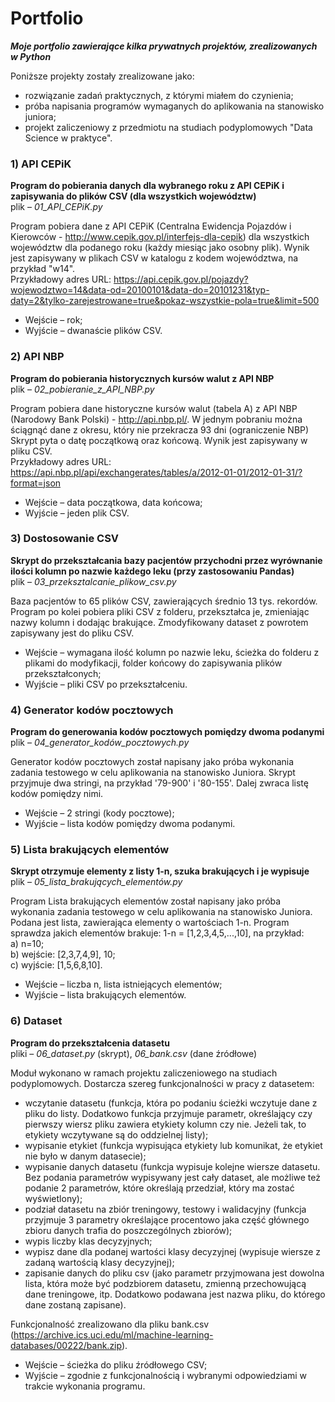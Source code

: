 # Portfolio
<i><b>Moje portfolio zawierające kilka prywatnych projektów, zrealizowanych w Python</b></i>

Poniższe projekty zostały zrealizowane jako: 
* rozwiązanie zadań praktycznych, z którymi miałem do czynienia;
* próba napisania programów wymaganych do aplikowania na stanowisko juniora;
* projekt zaliczeniowy z przedmiotu na studiach podyplomowych "Data Science w praktyce".

### 1) API CEPiK
<b>Program do pobierania danych dla wybranego roku z API CEPiK i zapisywania do plików CSV (dla wszystkich województw)</b><br>
plik – <i>01_API_CEPiK.py</i>

Program pobiera dane z API CEPiK (Centralna Ewidencja Pojazdów i Kierowców - http://www.cepik.gov.pl/interfejs-dla-cepik) dla wszystkich województw dla podanego roku (każdy miesiąc jako osobny plik). Wynik jest zapisywany w plikach CSV w katalogu z kodem województwa, na przykład "w14".<br>
Przykładowy adres URL: https://api.cepik.gov.pl/pojazdy?wojewodztwo=14&data-od=20100101&data-do=20101231&typ-daty=2&tylko-zarejestrowane=true&pokaz-wszystkie-pola=true&limit=500<br>
*	Wejście – rok;
*	Wyjście – dwanaście plików CSV.

### 2) API NBP
<b>Program do pobierania historycznych kursów walut z API NBP</b><br>
plik – <i>02_pobieranie_z_API_NBP.py</i>

Program pobiera dane historyczne kursów walut (tabela A) z API NBP (Narodowy Bank Polski) - http://api.nbp.pl/. W jednym pobraniu można ściągnąć dane z okresu, który nie przekracza 93 dni (ograniczenie NBP)
Skrypt pyta o datę początkową oraz końcową. Wynik jest zapisywany w pliku CSV.<br>
Przykładowy adres URL: https://api.nbp.pl/api/exchangerates/tables/a/2012-01-01/2012-01-31/?format=json
*	Wejście – data początkowa, data końcowa;
*	Wyjście – jeden plik CSV.

### 3) Dostosowanie CSV
<b>Skrypt do przekształcania bazy pacjentów przychodni przez wyrównanie ilości kolumn po nazwie każdego leku (przy zastosowaniu Pandas)</b><br>
plik – <i>03_przeksztalcanie_plikow_csv.py</i>

Baza pacjentów to 65 plików CSV, zawierających średnio 13 tys. rekordów. Program po kolei pobiera pliki CSV z folderu, przekształca je, zmieniając nazwy kolumn i dodając brakujące. Zmodyfikowany dataset z powrotem zapisywany jest do pliku CSV.
* Wejście – wymagana ilość kolumn po nazwie leku, ścieżka do folderu z plikami do modyfikacji, folder końcowy do zapisywania plików przekształconych;
* Wyjście – pliki CSV po przekształceniu.

### 4) Generator kodów pocztowych
<b>Program do generowania kodów pocztowych pomiędzy dwoma podanymi</b><br>
plik – <i>04_generator_kodów_pocztowych.py</i>

Generator kodów pocztowych został napisany jako próba wykonania zadania testowego w celu aplikowania na stanowisko Juniora. Skrypt przyjmuje dwa stringi, na przykład '79-900' i '80-155'. Dalej zwraca listę kodów pomiędzy nimi.
*	Wejście – 2 stringi (kody pocztowe);
*	Wyjście – lista kodów pomiędzy dwoma podanymi.

### 5) Lista brakujących elementów
<b>Skrypt otrzymuje elementy z listy 1-n, szuka brakujących i je wypisuje</b><br>
plik – <i>05_lista_brakujących_elementów.py</i>

Program Lista brakujących elementów został napisany jako próba wykonania zadania testowego w celu aplikowania na stanowisko Juniora. Podana jest lista, zawierająca elementy o wartościach 1-n. Program sprawdza jakich elementów brakuje: 1-n = [1,2,3,4,5,...,10], na przykład:<br>
a) n=10;<br>
b) wejście: [2,3,7,4,9], 10;<br>
c) wyjście: [1,5,6,8,10].<br>
*	Wejście – liczba n, lista istniejących elementów;
*	Wyjście – lista brakujących elementów.

### 6) Dataset
<b>Program do przekształcenia datasetu</b><br>
pliki – <i>06_dataset.py</i> (skrypt), <i>06_bank.csv</i> (dane źródłowe)

Moduł wykonano w ramach projektu zaliczeniowego na studiach podyplomowych. Dostarcza szereg funkcjonalności w pracy z datasetem:
*	wczytanie datasetu (funkcja, która po podaniu ścieżki wczytuje dane z pliku do listy. Dodatkowo funkcja przyjmuje parametr, określający czy pierwszy wiersz pliku zawiera etykiety kolumn czy nie. Jeżeli tak, to etykiety wczytywane są do oddzielnej listy);
*	wypisanie etykiet (funkcja wypisująca etykiety lub komunikat, że etykiet nie było w danym datasecie);
*	wypisanie danych datasetu (funkcja wypisuje kolejne wiersze datasetu. Bez podania parametrów wypisywany jest cały dataset, ale możliwe też podanie 2 parametrów, które określają przedział, który ma zostać wyświetlony);
*	podział datasetu na zbiór treningowy, testowy i walidacyjny (funkcja przyjmuje 3 parametry określające procentowo jaka część głównego zbioru danych trafia do poszczególnych zbiorów);
*	wypis liczby klas decyzyjnych;
*	wypisz dane dla podanej wartości klasy decyzyjnej (wypisuje wiersze z zadaną wartością klasy decyzyjnej);
*	zapisanie danych do pliku csv (jako parametr przyjmowana jest dowolna lista, która może być podzbiorem datasetu, zmienną przechowującą dane treningowe, itp. Dodatkowo podawana jest nazwa pliku, do którego dane zostaną zapisane).

Funkcjonalność zrealizowano dla pliku bank.csv (https://archive.ics.uci.edu/ml/machine-learning-databases/00222/bank.zip).

*	Wejście – ścieżka do pliku źródłowego CSV;
*	Wyjście – zgodnie z funkcjonalnością i wybranymi odpowiedziami w trakcie wykonania programu.
